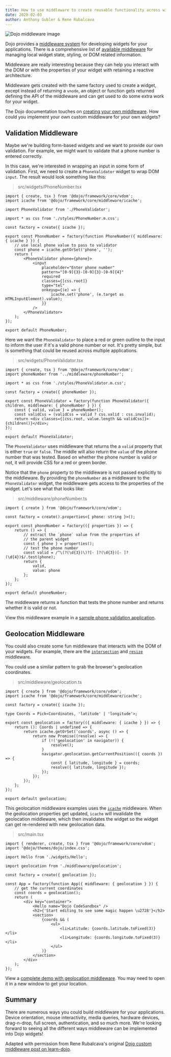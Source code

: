 ```yaml
---
title: How to use middleware to create reusable functionality across widgets
date: 2020-02-03
author: Anthony Gubler & Rene Rubalcava
---
```


![Dojo middleware image](assets/blog/dojo-middleware/featured.svg)

<!-- more -->

Dojo provides a [middleware system](https://dojo.io/learn/middleware/introduction) for developing widgets for your applications. There is a comprehensive list of [available middleware](https://dojo.io/learn/middleware/available-middleware) for managing local widget state, styling, or DOM related information.

Middleware are really interesting because they can help you interact with the DOM or with the properties of your widget with retaining a reactive architecture.

Middleware gets created with the same factory used to create a widget, except instead of returning a `vnode`, an object or function gets returned defining the API of the middleware and can get used to do some extra work for your widget.

The Dojo documentation touches on [creating your own middleware](https://dojo.io/learn/middleware/middleware-fundamentals#creating-middleware). How could you implement your own custom middleware for your own widgets?

## Validation Middleware

Maybe we're building form-based widgets and we want to provide our own validation. For example, we might want to validate that a phone number is entered correctly.

In this case, we're interested in wrapping an input in some form of validation. First, we need to create a `PhoneValidator` widget to wrap DOM `input`. The result would look something like this:

> src/widgets/PhoneNumber.tsx

```tsx
import { create, tsx } from '@dojo/framework/core/vdom';
import icache from '@dojo/framework/core/middleware/icache';

import PhoneValidator from './PhoneValidator';

import * as css from './styles/PhoneNumber.m.css';

const factory = create({ icache });

export const PhoneNumber = factory(function PhoneNumber({ middleware: { icache } }) {
	// use local phone value to pass to validator
	const phone = icache.getOrSet('phone', '');
	return (
		<PhoneValidator phone={phone}>
			<input
				placeholder="Enter phone number"
				pattern="[0-9]{3}-[0-9]{3}-[0-9]{4}"
				required
				classes={[css.root]}
				type="tel"
				onkeyup={(e) => {
					icache.set('phone', (e.target as HTMLInputElement).value);
				}}
			/>
		</PhoneValidator>
	);
});

export default PhoneNumber;
```

Here we want the `PhoneValidator` to place a red or green outline to the input to inform the user if it's a valid phone number or not. It's pretty simple, but is something that could be reused across multiple applications.

> src/widgets/PhoneValidator.tsx

```tsx
import { create, tsx } from '@dojo/framework/core/vdom';
import phoneNumber from '../middleware/phoneNumber';

import * as css from './styles/PhoneValidator.m.css';

const factory = create({ phoneNumber });

export const PhoneValidator = factory(function PhoneValidator({ children, middleware: { phoneNumber } }) {
	const { valid, value } = phoneNumber();
	const validCss = (validCss = valid ? css.valid : css.invalid);
	return <div classes={[css.root, value.length && validCss]}>{children()}</div>;
});

export default PhoneValidator;
```

The `PhoneValidator` uses middleware that returns the a `valid` property that is either `true` or `false`. The middle will also return the `value` of the phone number that was tested. Based on whether the phone number is valid or not, it will provide CSS for a red or green border.

Notice that the `phone` property to the middleware is not passed explicitly to the middleware. By providing the `phoneNumber` as a middleware to the `PhoneValidator` widget, the middleware gets access to the properties of the widget. Let's see what that looks like:

> src/middleware/phoneNumber.ts

```tsx
import { create } from '@dojo/framework/core/vdom';

const factory = create().properties<{ phone: string }>();

export const phoneNumber = factory(({ properties }) => {
	return () => {
		// extract the `phone` value from the properties of
		// the parent widget
		const { phone } = properties();
		// test the phone number
		const valid = /^\(?(\d{3})\)?[- ]?(\d{3})[- ]?(\d{4})$/.test(phone);
		return {
			valid,
			value: phone
		};
	};
});

export default phoneNumber;
```

The middleware returns a function that tests the phone number and returns whether it is valid or not.

View this middleware example in a [sample phone validation application](https://codesandbox.io/embed/dojo-custom-middleware-ktivf?fontsize=14&module=%2Fsrc%2Fmiddleware%2FphoneNumberMiddleware.ts).

## Geolocation Middleware

You could also create some fun middleware that interacts with the DOM of your widgets. For example, there are the [`intersection`](https://dojo.io/learn/middleware/available-middleware#intersection) and [`resize`](https://dojo.io/learn/middleware/available-middleware#resize) middleware.

You could use a similar pattern to grab the browser's geolocation coordinates.

> src/middleware/geolocation.ts

```tsx
import { create } from '@dojo/framework/core/vdom';
import icache from '@dojo/framework/core/middleware/icache';

const factory = create({ icache });

type Coords = Pick<Coordinates, 'latitude' | 'longitude'>;

export const geolocation = factory(({ middleware: { icache } }) => {
	return (): Coords | undefined => {
		return icache.getOrSet('coords', async () => {
			return new Promise((resolve) => {
				if (!('geolocation' in navigator)) {
					resolve();
				}
				navigator.geolocation.getCurrentPosition(({ coords }) => {
					const { latitude, longitude } = coords;
					resolve({ latitude, longitude });
				});
			});
		});
	};
});

export default geolocation;
```

This geolocation middleware examples uses the [`icache`](https://dojo.io/learn/middleware/available-middleware#icache) middleware. When the geolocation properties get updated, `icache` will invalidate the geolocation middleware, which then invalidates the widget so the widget can get re-rendered with new geolocation data.

> src/main.tsx

```tsx
import { renderer, create, tsx } from '@dojo/framework/core/vdom';
import '@dojo/themes/dojo/index.css';

import Hello from './widgets/Hello';

import geolocation from './middleware/geolocation';

const factory = create({ geolocation });

const App = factory(function App({ middleware: { geolocation } }) {
	// get the current coordinates
	const coords = geolocation();
	return (
		<div key="container">
			<Hello name="Dojo CodeSandbox" />
			<h2>{'Start editing to see some magic happen \u2728'}</h2>
			<section>
				{coords && (
					<ul>
						<li>Latitude: {coords.latitude.toFixed(3)}</li>
						<li>Longitude: {coords.longitude.toFixed(3)}</li>
					</ul>
				)}
			</section>
		</div>
	);
});
```

View a [complete demo with geolocation middleware](https://codesandbox.io/embed/dojo-geolocation-middleware-9bnm2?fontsize=14&module=%2Fsrc%2Fmiddleware%2Fgeolocation.ts). You may need to open it in a new window to get your location.

## Summary

There are numerous ways you could build middleware for your applications. Device orientation, mouse interactivity, media queries, hardware devices, drag-n-drop, full screen, authentication, and so much more. We're looking forward to seeing all the different ways middleware can be implemented into Dojo widgets!

Adapted with permission from Rene Rubalcava's original [Dojo custom middleware post on learn-dojo](https://learn-dojo.com/dojo-custom-middleware/).
